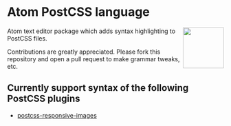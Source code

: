 # Atom PostCSS language
<img align="right" width="95" height="95" src="http://postcss.github.io/postcss/logo.svg">

Atom text editor package which adds syntax highlighting to PostCSS files.

Contributions are greatly appreciated. Please fork this repository and open a pull request to make grammar tweaks, etc.

## Currently support syntax of the following PostCSS plugins

* [postcss-responsive-images](https://github.com/azat-io/postcss-responsive-images)
